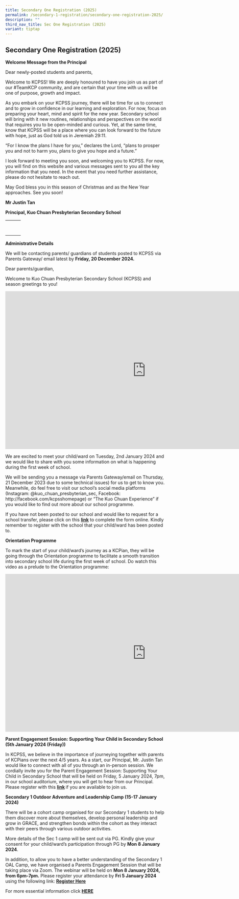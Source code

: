 ```yaml
---
title: Secondary One Registration (2025)
permalink: /secondary-1-registration/secondary-one-registration-2025/
description: ""
third_nav_title: Sec One Registration (2025)
variant: tiptap
---
```

<h2>Secondary One Registration (2025)</h2>
<p><strong>Welcome Message from the Principal</strong>
</p>
<p>Dear newly-posted students and parents,</p>
<p>Welcome to KCPSS! We are deeply honoured to have you join us as part of
our #TeamKCP community, and are certain that your time with us will be
one of purpose, growth and impact.</p>
<p>As you embark on your KCPSS journey, there will be time for us to connect
and to grow in confidence in our learning and exploration. For now, focus
on preparing your heart, mind and spirit for the new year. Secondary school
will bring with it new routines, relationships and perspectives on the
world that requires you to be open-minded and curious. Yet, at the same
time, know that KCPSS will be a place where you can look forward to the
future with hope, just as God told us in Jeremiah 29:11.</p>
<p>“For I know the plans I have for you,” declares the Lord, “plans to prosper
you and not to harm you, plans to give you hope and a future.”</p>
<p>I look forward to meeting you soon, and welcoming you to KCPSS. For now,
you will find on this website and various messages sent to you all the
key information that you need. In the event that you need further assistance,
please do not hesitate to reach out.</p>
<p>May God bless you in this season of Christmas and as the New Year approaches.
See you soon!</p>
<p><strong>Mr Justin Tan</strong>
</p>
<p><strong>Principal, Kuo Chuan Presbyterian Secondary School</strong>
</p>
<table style="minWidth: 75px">
<colgroup>
<col>
<col>
<col>
</colgroup>
<tbody>
<tr>
<th rowspan="1" colspan="1">
<p></p>
</th>
<th rowspan="1" colspan="1">
<p></p>
</th>
<th rowspan="1" colspan="1">
<p></p>
</th>
</tr>
<tr>
<td rowspan="1" colspan="1">
<p></p>
</td>
<td rowspan="1" colspan="1">
<p></p>
</td>
<td rowspan="1" colspan="1">
<p></p>
</td>
</tr>
</tbody>
</table>
<p><strong>Administrative Details</strong>
</p>
<p>We will be contacting parents/ guardians of students posted to KCPSS via
Parents Gateway/ email latest by <strong>Friday, 20 December 2024.</strong>
</p>
<p></p>
<p>Dear parents/guardian,</p>
<p>Welcome to Kuo Chuan Presbyterian Secondary School (KCPSS) and season
greetings to you!</p>
<div class="iframe-wrapper">
<iframe height="493" width="877" allowfullscreen="true" frameborder="0" src="https://www.youtube.com/embed/jQ-siYsmlBA?si=-Vbd5kBo814gd4Rq"></iframe>
</div>
<p>We are excited to meet your child/ward on Tuesday, 2nd January 2024 and
we would like to share with you some information on what is happening during
the first week of school.</p>
<p>We will be sending you a message via Parents Gateway/email on Thursday,
21 December 2023 due to some technical issues) for us to get to know you.
Meanwhile, do feel free to visit our school’s social media platforms (Instagram:
@kuo_chuan_presbyterian_sec, Facebook: http://facebook.com/kcpsshomepage)
or “The Kuo Chuan Experience” if you would like to find out more about
our school programme.</p>
<p>If you have not been posted to our school and would like to request for
a school transfer, please click on this <strong><a href="https://go.gov.sg/kcps1schtransfer2024" rel="noopener noreferrer nofollow" target="_blank">link</a></strong> to
complete the form online. Kindly remember to register with the school that
your child/ward has been posted to.</p>
<p><strong>Orientation Programme</strong>
</p>
<p>To mark the start of your child/ward’s journey as a KCPian, they will
be going through the Orientation programme to facilitate a smooth transition
into secondary school life during the first week of school. Do watch this
video as a prelude to the Orientation programme:</p>
<div class="iframe-wrapper">
<iframe height="493" width="877" allowfullscreen="true" frameborder="0" src="https://www.youtube.com/embed/_HLuC6-QMuU?si=Koy2mZUOE6zYltsx"></iframe>
</div>
<p><strong>Parent Engagement Session: Supporting Your Child in Secondary School (5th January 2024 (Friday))</strong>
</p>
<p>In KCPSS, we believe in the importance of journeying together with parents
of KCPians over the next 4/5 years. As a start, our Principal, Mr. Justin
Tan would like to connect with all of you through an in-person session.
We cordially invite you for the Parent Engagement Session: Supporting Your
Child in Secondary School that will be held on Friday, 5 January 2024,
7pm, in our school auditorium, where you will get to hear from our Principal.
Please register with this <strong><a href="https://go.gov.sg/s1-parentengagement-5jan24" rel="noopener noreferrer nofollow" target="_blank">link</a> </strong>if
you are available to join us.</p>
<p></p>
<p><strong>Secondary 1 Outdoor Adventure and Leadership Camp (15-17 January 2024)&nbsp;</strong>
</p>
<p>There will be a cohort camp organised for our Secondary 1 students to
help them discover more about themselves, develop personal leadership and
grow in GRACE, and strengthen bonds within the cohort as they interact
with their peers through various outdoor activities.&nbsp;&nbsp;</p>
<p></p>
<p>More details of the Sec 1 camp will be sent out via PG. Kindly give your
consent for your child/ward’s participation through PG by <strong>Mon 8 January 2024</strong>.&nbsp;&nbsp;</p>
<p></p>
<p>In addition, to allow you to have a better understanding of the Secondary
1 OAL Camp, we have organised a Parents Engagement Session that will be
taking place via Zoom. The webinar will be held on <strong>Mon 8 January 2024, from 6pm-7pm.</strong> Please
register your attendance by <strong>Fri 5 January 2024</strong> using the
following link: <strong><a href="https://moe-singapore.zoom.us/webinar/register/WN_Iuzq7xhHQa-LE4gFYd2YMQ" rel="noopener noreferrer nofollow" target="_blank">Register Here</a></strong>
</p>
<p>For more essential information click <strong><a href="https://kuochuanpresbyteriansec.moe.edu.sg/secondary-1-registration/sec-one-registration-2024/essential-information/" rel="noopener noreferrer nofollow" target="_blank">HERE</a></strong>
</p>